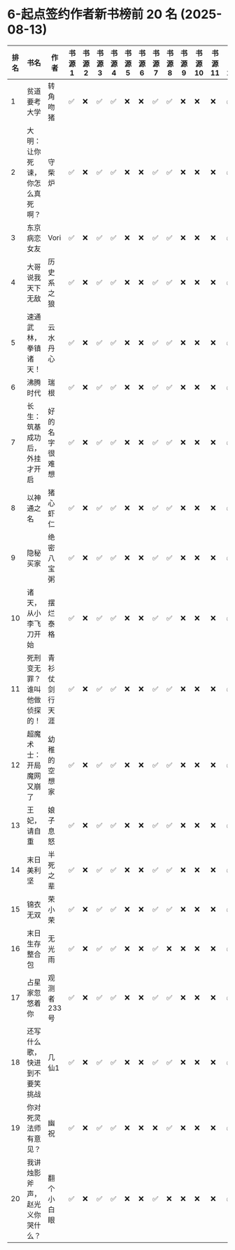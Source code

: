 # 6-起点签约作者新书榜前 20 名 (2025-08-13)

| 排名 | 书名              | 作者      | 书源 1 | 书源 2 | 书源 3 | 书源 4 | 书源 5 | 书源 6 | 书源 7 | 书源 8 | 书源 9 | 书源 10 | 书源 11 | 书源 12 | 书源 13 | 书源 14 |
|----|-----------------|---------|------|------|------|------|------|------|------|------|------|-------|-------|-------|-------|-------|
| 1  | 贫道要考大学          | 转角吻猪    | ✅    | ❌    | ✅    | ✅    | ❌    | ❌    | ✅    | ✅    | ❌    | ❌     | ❌     | ✅     | ✅     | ❌     |
| 2  | 大明：让你死谏，你怎么真死啊？ | 守柴炉     | ✅    | ❌    | ✅    | ✅    | ❌    | ❌    | ✅    | ✅    | ❌    | ❌     | ❌     | ✅     | ✅     | ✅     |
| 3  | 东京病恋女友          | Vori    | ✅    | ❌    | ✅    | ✅    | ❌    | ❌    | ✅    | ✅    | ❌    | ❌     | ❌     | ✅     | ✅     | ✅     |
| 4  | 大哥说我天下无敌        | 历史系之狼   | ✅    | ❌    | ✅    | ✅    | ❌    | ❌    | ✅    | ✅    | ❌    | ❌     | ❌     | ✅     | ✅     | ❌     |
| 5  | 速通武林，拳镇诸天！      | 云水丹心    | ✅    | ❌    | ✅    | ✅    | ❌    | ❌    | ✅    | ✅    | ❌    | ❌     | ❌     | ✅     | ✅     | ✅     |
| 6  | 沸腾时代            | 瑞根      | ✅    | ❌    | ✅    | ✅    | ❌    | ❌    | ✅    | ✅    | ❌    | ❌     | ❌     | ✅     | ✅     | ✅     |
| 7  | 长生：筑基成功后，外挂才开启  | 好的名字很难想 | ✅    | ❌    | ✅    | ✅    | ❌    | ❌    | ✅    | ✅    | ❌    | ❌     | ❌     | ✅     | ✅     | ✅     |
| 8  | 以神通之名           | 猪心虾仁    | ✅    | ❌    | ✅    | ✅    | ❌    | ❌    | ✅    | ✅    | ❌    | ❌     | ❌     | ✅     | ✅     | ✅     |
| 9  | 隐秘买家            | 绝密八宝粥   | ✅    | ❌    | ✅    | ✅    | ❌    | ❌    | ✅    | ✅    | ❌    | ❌     | ❌     | ✅     | ✅     | ✅     |
| 10 | 诸天，从小李飞刀开始      | 摆烂泰格    | ✅    | ❌    | ✅    | ✅    | ❌    | ❌    | ✅    | ✅    | ❌    | ❌     | ❌     | ✅     | ✅     | ✅     |
| 11 | 死刑变无罪？谁叫他做侦探的！  | 青衫仗剑行天涯 | ✅    | ❌    | ✅    | ✅    | ❌    | ❌    | ✅    | ✅    | ❌    | ❌     | ❌     | ✅     | ✅     | ✅     |
| 12 | 超魔术士：开局魔网又崩了    | 幼稚的空想家  | ✅    | ❌    | ✅    | ✅    | ❌    | ❌    | ✅    | ✅    | ❌    | ❌     | ❌     | ✅     | ✅     | ✅     |
| 13 | 王妃，请自重          | 娘子息怒    | ✅    | ❌    | ✅    | ✅    | ❌    | ❌    | ✅    | ✅    | ❌    | ❌     | ❌     | ✅     | ✅     | ✅     |
| 14 | 末日美利坚           | 半死之辈    | ✅    | ❌    | ✅    | ✅    | ❌    | ❌    | ✅    | ✅    | ❌    | ❌     | ❌     | ✅     | ✅     | ✅     |
| 15 | 锦衣无双            | 荣小荣     | ✅    | ❌    | ✅    | ✅    | ❌    | ❌    | ✅    | ✅    | ❌    | ❌     | ❌     | ✅     | ❌     | ❌     |
| 16 | 末日生存整合包         | 无光雨     | ✅    | ❌    | ✅    | ✅    | ❌    | ❌    | ✅    | ❌    | ❌    | ❌     | ❌     | ✅     | ✅     | ✅     |
| 17 | 占星家忽悠着你         | 观测者233号 | ✅    | ❌    | ✅    | ✅    | ❌    | ❌    | ✅    | ✅    | ❌    | ❌     | ❌     | ✅     | ✅     | ✅     |
| 18 | 还写什么歌，快进到不要笑挑战  | 几仙1     | ✅    | ❌    | ✅    | ✅    | ❌    | ❌    | ✅    | ✅    | ❌    | ❌     | ❌     | ✅     | ✅     | ❌     |
| 19 | 你对死灵法师有意见？      | 幽祝      | ✅    | ❌    | ✅    | ✅    | ❌    | ❌    | ❌    | ✅    | ❌    | ❌     | ❌     | ✅     | ✅     | ✅     |
| 20 | 我讲烛影斧声，赵光义你哭什么？ | 翻个小白眼   | ✅    | ❌    | ✅    | ✅    | ❌    | ❌    | ✅    | ❌    | ❌    | ❌     | ❌     | ✅     | ✅     | ✅     |